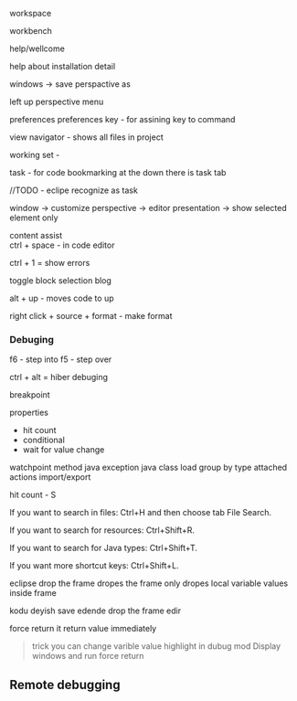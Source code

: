 

workspace 

workbench

help/wellcome

help about installation detail


windows -> save perspactive as

left up perspective menu



preferences 
preferences key - for assining key to command

view navigator -  shows all files in project 

working set - 

task - for code bookmarking 
at the down there is task tab


//TODO -  eclipe recognize as task


window -> customize perspective -> editor presentation ->  show selected element only

content assist   
ctrl + space - in code editor


ctrl + 1 = show errors 

toggle block selection blog


alt + up - moves code to up

right click + source + format -  make format 

### Debuging

f6 - step into
f5 - step over

ctrl + alt  = hiber debuging


breakpoint 

properties
* hit count
* conditional
* wait for value change

watchpoint
method
java exception
java class load
group by type
attached actions
import/export


hit count - S


If you want to search in files: Ctrl+H and then choose tab File Search.

If you want to search for resources: Ctrl+Shift+R.

If you want to search for Java types: Ctrl+Shift+T.

If you want more shortcut keys: Ctrl+Shift+L.


eclipse drop the frame 
dropes the frame only dropes local variable values inside frame

kodu deyish save edende drop the frame edir


force return 
it return value immediately 
> trick you can change varible value highlight in dubug mod Display windows and run force return  


## Remote debugging

